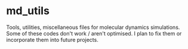 # md_utils

Tools, utilities, miscellaneous files for molecular dynamics simulations. Some
of these codes don't work / aren't optimised. I plan to fix them or incorporate
them into future projects.


